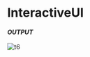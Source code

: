 # InteractiveUI
***OUTPUT***
</br>
</br>
![t6](https://user-images.githubusercontent.com/47654151/111634574-c1fe5880-881e-11eb-9041-c9eb9157446a.gif)
